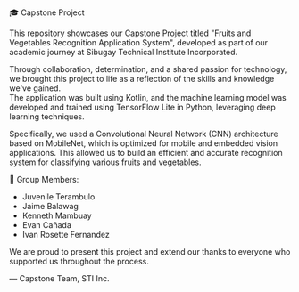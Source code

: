 🎓 Capstone Project

This repository showcases our Capstone Project titled "Fruits and Vegetables Recognition Application System", developed as part of our academic journey at Sibugay Technical Institute Incorporated.

Through collaboration, determination, and a shared passion for technology, we brought this project to life as a reflection of the skills and knowledge we've gained.  
The application was built using Kotlin, and the machine learning model was developed and trained using TensorFlow Lite in Python, leveraging deep learning techniques.

Specifically, we used a Convolutional Neural Network (CNN) architecture based on MobileNet, which is optimized for mobile and embedded vision applications. This allowed us to build an efficient and accurate recognition system for classifying various fruits and vegetables.

👥 Group Members:
- Juvenile Terambulo
- Jaime Balawag
- Kenneth Mambuay
- Evan Cañada
- Ivan Rosette Fernandez

We are proud to present this project and extend our thanks to everyone who supported us throughout the process.

— Capstone Team, STI Inc.
